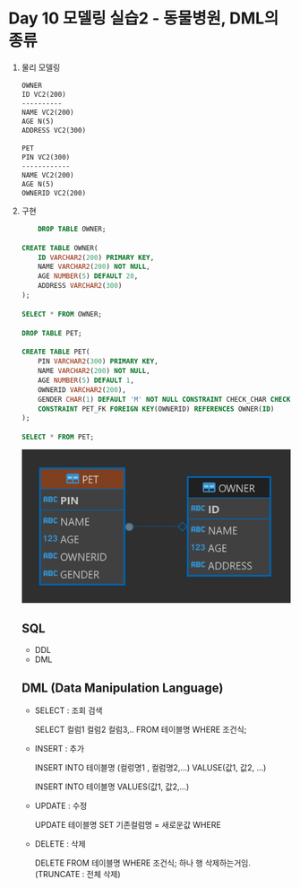 # Day 10 모델링 실습2 - 동물병원, DML의 종류

1. 물리 모델링
    ```
    OWNER
    ID VC2(200)
    ----------
    NAME VC2(200)
    AGE N(5)
    ADDRESS VC2(300)

    PET
    PIN VC2(300)
    ------------
    NAME VC2(200)
    AGE N(5)
    OWNERID VC2(200)
    ```

2. 구현
    ```sql
        DROP TABLE OWNER;

    CREATE TABLE OWNER(
        ID VARCHAR2(200) PRIMARY KEY,
        NAME VARCHAR2(200) NOT NULL,
        AGE NUMBER(5) DEFAULT 20,
        ADDRESS VARCHAR2(300)
    );

    SELECT * FROM OWNER;

    DROP TABLE PET;

    CREATE TABLE PET(
        PIN VARCHAR2(300) PRIMARY KEY,
        NAME VARCHAR2(200) NOT NULL,
        AGE NUMBER(5) DEFAULT 1,
        OWNERID VARCHAR2(200),
        GENDER CHAR(1) DEFAULT 'M' NOT NULL CONSTRAINT CHECK_CHAR CHECK(GENDER IN('M','W')),
        CONSTRAINT PET_FK FOREIGN KEY(OWNERID) REFERENCES OWNER(ID)
    );

    SELECT * FROM PET;
    ```
    ![alt text](image-1.png)

    ## SQL 
    - DDL
    - DML

    ## DML (Data Manipulation Language)
    
    - SELECT : 조회 검색

        SELECT 컬럼1 컬럼2 컬럼3,.. FROM 테이블명
        WHERE 조건식;
        
    - INSERT : 추가

        INSERT INTO 테이블명
        (컬렁명1 , 컬럼명2,...)
        VALUSE(값1, 값2, ...)

        INSERT INTO 테이블명 VALUES(값1, 값2,...)
    - UPDATE : 수정

        UPDATE 테이블명
        SET 기존컬럼명 = 새로운값
        WHERE
    - DELETE : 삭제
        
        DELETE FROM 테이블명
        WHERE 조건식;
        하나 행 삭제하는거임. (TRUNCATE : 전체 삭제)

